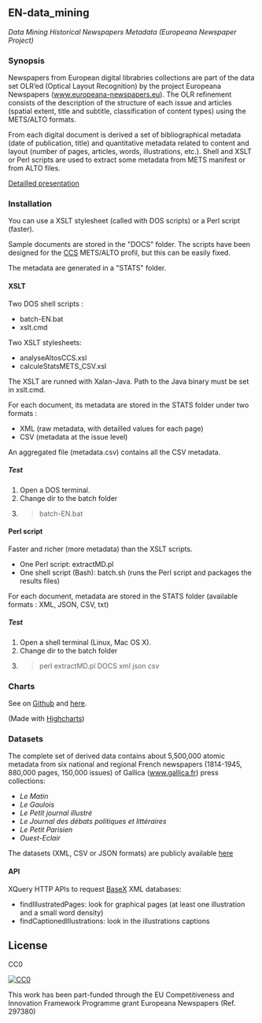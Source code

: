 ## EN-data_mining
*Data Mining Historical Newspapers Metadata (Europeana Newspaper Project)*

### Synopsis
Newspapers from European digital librabries collections are part of the data set OLR’ed (Optical Layout Recognition) by the project Europeana Newspapers (www.europeana-newspapers.eu). The OLR refinement consists of the description of the structure of each issue and articles (spatial extent, title and subtitle, classification of content types) using the METS/ALTO formats.

From each digital document is derived a set of bibliographical metadata (date of publication, title) and quantitative metadata related to content and layout (number of pages, articles, words, illustrations, etc.). Shell and XSLT or Perl scripts are used to extract some metadata from METS manifest or from ALTO files.

[Detailled presentation](http://altomator.github.io/EN-data_mining/)

### Installation
You can use a XSLT stylesheet (called with DOS scripts) or a Perl script (faster).

Sample documents are stored in the "DOCS" folder. The scripts have been designed for the [CCS](https://content-conversion.com/wp-content/uploads/2014/09/CCS-METS-ALTO-Info_basic_20140909.pdf) METS/ALTO profil, but this can be easily fixed.

The metadata are generated in a "STATS" folder.

#### XSLT
Two DOS shell scripts :
- batch-EN.bat
- xslt.cmd

Two XSLT stylesheets:
- analyseAltosCCS.xsl
- calculeStatsMETS_CSV.xsl

The XSLT are runned with Xalan-Java. Path to the Java binary must be set in xslt.cmd.

For each document, its metadata are stored in the STATS folder under two formats :
- XML (raw metadata, with detailled values for each page)
- CSV (metadata at the issue level)

An aggregated file (metadata.csv) contains all the CSV metadata.


##### Test
1. Open a DOS terminal.
2. Change dir to the batch folder
3. >batch-EN.bat 

#### Perl script
Faster and richer (more metadata) than the XSLT scripts.

- One Perl script: extractMD.pl 
- One shell script (Bash): batch.sh (runs the Perl script and packages the results files)

For each document, metadata are stored in the STATS folder (available formats : XML, JSON, CSV, txt)


##### Test
1. Open a shell terminal (Linux, Mac OS X).
2. Change dir to the batch folder
3. >perl extractMD.pl DOCS xml json csv



### Charts
See on [Github](https://github.com/altomator/EN-data_mining/tree/master/Charts) and [here](http://altomator.github.io/EN-data_mining/).

(Made with [Highcharts](www.highcharts.com))

### Datasets
The complete set of derived data contains about 5,500,000 atomic metadata from six national and regional French newspapers (1814-1945, 880,000 pages, 150,000 issues) of Gallica (www.gallica.fr) press collections:
- *Le Matin*
- *Le Gaulois*
- *Le Petit journal illustré*
- *Le Journal des débats politiques et littéraires*
- *Le Petit Parisien*
- *Ouest-Eclair*

The datasets (XML, CSV or JSON formats) are publicly available [here](http://altomator.github.io/EN-data_mining)

#### API 
XQuery HTTP APIs to request [BaseX](http://basex.org/) XML databases:
- findIllustratedPages: look for graphical pages (at least one illustration and a small word density)
- findCaptionedIllustrations: look in the illustrations captions


## License
CC0

<a href="http://creativecommons.org/publicdomain/zero/1.0/"><img src="https://camo.githubusercontent.com/4df6de8c11e31c357bf955b12ab8c55f55c48823/68747470733a2f2f6c6963656e7365627574746f6e732e6e65742f702f7a65726f2f312e302f38387833312e706e67" alt="CC0" data-canonical-src="https://licensebuttons.net/p/zero/1.0/88x31.png" style="max-width:100%;"></a>

This work has been part-funded through the EU Competitiveness and Innovation Framework Programme grant Europeana Newspapers (Ref. 297380)



